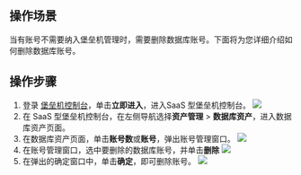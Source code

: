 ## 操作场景
当有账号不需要纳入堡垒机管理时，需要删除数据库账号。下面将为您详细介绍如何删除数据库账号。



## 操作步骤
1. 登录 [堡垒机控制台](https://console.cloud.tencent.com/dsgc/bh)，单击**立即进入**，进入SaaS 型堡垒机控制台。
![](https://qcloudimg.tencent-cloud.cn/raw/b2f6673b0cad7c2f423a6b6e287179af.png)
2. 在 SaaS 型堡垒机控制台，在左侧导航选择**资产管理** > **数据库资产**，进入数据库资产页面。
3. 在数据库资产页面，单击**账号数**或**账号**，弹出账号管理窗口。
![](https://qcloudimg.tencent-cloud.cn/raw/4b68903a9524ae8120abec6c6b3efd95.png)
4. 在账号管理窗口，选中要删除的数据库账号，并单击**删除**
![](https://qcloudimg.tencent-cloud.cn/raw/0997908236408b0501f7170596418e3b.png)
5.	在弹出的确定窗口中，单击**确定**，即可删除账号。
![](https://qcloudimg.tencent-cloud.cn/raw/e8d6bd81ca3133a456cfc5271426e5e3.png)
